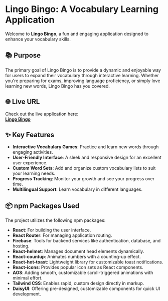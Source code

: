 
# Lingo Bingo: A Vocabulary Learning Application

Welcome to **Lingo Bingo**, a fun and engaging application designed to enhance your vocabulary skills.

## 📚 Purpose

The primary goal of Lingo Bingo is to provide a dynamic and enjoyable way for users to expand their vocabulary through interactive learning. Whether you're preparing for exams, improving language proficiency, or simply love learning new words, Lingo Bingo has you covered.

## 🌐 Live URL

Check out the live application here:  
[**Lingo Bingo**](https://chimerical-stroopwafel-f536e2.netlify.app)

## ✨ Key Features

- **Interactive Vocabulary Games**: Practice and learn new words through engaging activities.  
- **User-Friendly Interface**: A sleek and responsive design for an excellent user experience.  
- **Custom Word Sets**: Add and organize custom vocabulary lists to suit your learning needs.  
- **Progress Tracking**: Monitor your growth and see your progress over time.  
- **Multilingual Support**: Learn vocabulary in different languages.

## 📦 npm Packages Used

The project utilizes the following npm packages:

- **React**: For building the user interface.  
- **React Router**: For managing application routing.  
- **Firebase**:  Tools for backend services like authentication, database, and hosting.  
- **React-helmet**: Manages document head elements dynamically.  
- **React-countup**: Animates numbers with a counting-up effect.
- **React-hot-toast**: Lightweight library for customizable toast notifications.
- **React-icons**: Provides popular icon sets as React components.
- **AOS**: Adding smooth, customizable scroll-triggered animations with minimal effort.
- **Tailwind CSS**: Enables rapid, custom design directly in markup.
- **DaisyUI**: Offering pre-designed, customizable components for quick UI development.






